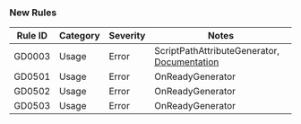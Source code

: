 ### New Rules

Rule ID | Category | Severity | Notes
--------|----------|----------|--------------------
GD0003  |  Usage   |  Error   | ScriptPathAttributeGenerator, [Documentation](https://docs.godotengine.org/en/latest/tutorials/scripting/c_sharp/diagnostics/GD0003.html)
GD0501 | Usage | Error | OnReadyGenerator
GD0502 | Usage | Error | OnReadyGenerator
GD0503 | Usage | Error | OnReadyGenerator

